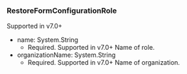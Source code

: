 ### RestoreFormConfigurationRole
Supported in v7.0+

- name: System.String
  - Required. Supported in v7.0+
Name of role.
- organizationName: System.String
  - Required. Supported in v7.0+
Name of organization.
